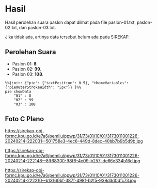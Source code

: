 # Hasil

Hasil perolehan suara paslon dapat dilihat pada file paslon-01.txt, paslon-02.txt, dan paslon-03.txt.

Jika tidak ada, artinya data tersebut belum ada pada SIREKAP.

## Perolehan Suara

 * Paslon 01: **8**.
 * Paslon 02: **99**.
 * Paslon 03: **108**.

```mermaid
%%{init: {"pie": {"textPosition": 0.5}, "themeVariables": {"pieOuterStrokeWidth": "5px"}} }%%
pie showData
    "01" : 8
    "02" : 99
    "03" : 108
```
## Foto C Plano

https://sirekap-obj-formc.kpu.go.id/e7a6/pemilu/ppwp/31/73/01/10/01/3173011001226-20240214-222031--501758e3-4ec6-449d-8dec-40bb7b9b5d9b.jpg

https://sirekap-obj-formc.kpu.go.id/e7a6/pemilu/ppwp/31/73/01/10/01/3173011001226-20240214-222148--8ff68300-98f6-4c09-b257-de66e334b16d.jpg

https://sirekap-obj-formc.kpu.go.id/e7a6/pemilu/ppwp/31/73/01/10/01/3173011001226-20240214-222210--b13160bf-387f-498f-b2f5-939d3d0dfc73.jpg
